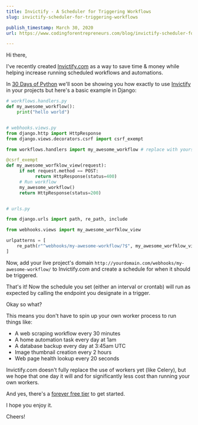 ```yaml
---
title: Invictify - A Scheduler for Triggering Workflows
slug: invictify-scheduler-for-triggering-workflows

publish_timestamp: March 30, 2020
url: https://www.codingforentrepreneurs.com/blog/invictify-scheduler-for-triggering-workflows/

---
```



Hi there, 

I've recently created [Invictify.com](https://invictify.com/cfe) as a way to save time & money while helping increase running scheduled workflows and automations.

In [30 Days of Python](/projects/30-days-python-38/) we'll soon be showing you how exactly to use [Invictify](https://invictify.com/cfe) in your projects but here's a basic example in Django:

```python
# workflows.handlers.py
def my_awesome_workflow():
    print("hello world")


# webhooks.views.py
from django.http import HttpResponse
from django.views.decorators.csrf import csrf_exempt

from workflows.handlers import my_awesome_workflow # replace with yours

@csrf_exempt
def my_awesome_worfklow_view(request): 
     if not request.method == POST:
           return HttpResponse(status=400)
     # Run workflow
     my_awesome_workflow()
     return HttpResponse(status=200)


# urls.py

from django.urls import path, re_path, include

from webhooks.views import my_awesome_worfklow_view 

urlpatterns = [
    re_path(r"^webhooks/my-awesome-workflow/?$", my_awesome_worfklow_view),
]
```

Now, add your live project's domain `http://yourdomain.com/webhooks/my-awesome-workflow/` to Invictify.com and create a schedule for when it should be triggered.

That's it! Now the schedule you set (either an interval or crontab) will run as expected by calling the endpoint you designate in a trigger.

Okay so what?

This means you don't have to spin up your own worker process to run things like:

- A web scraping workflow every 30 minutes
- A home automation task every day at 1am
- A database backup every day at 3:45am UTC
- Image thumbnail creation every 2 hours
- Web page health lookup every 20 seconds

Invictify.com doesn't fully replace the use of workers yet (like Celery), but we hope that one day it will and for significantly less cost than running your own workers.

And yes, there's a [forever free tier](https://www.invictify.com/pricing/) to get started.

I hope you enjoy it. 

Cheers!
